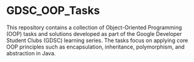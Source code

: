# GDSC_OOP_Tasks
This repository contains a collection of Object-Oriented Programming (OOP) tasks and solutions developed as part of the Google Developer Student Clubs (GDSC) learning series. The tasks focus on applying core OOP principles such as encapsulation, inheritance, polymorphism, and abstraction in Java.
